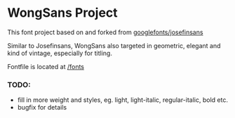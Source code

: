 # WongSans Project

This font project based on and forked from [googlefonts/josefinsans](https://github.com/googlefonts/josefinsans)

Similar to Josefinsans, WongSans also targeted in geometric, elegant and kind of vintage, especially for titling.

Fontfile is located at [/fonts](https://github.com/solution9th/WongSans/tree/master/fonts)

### TODO:
* fill in more weight and styles, eg. light, light-italic, regular-italic, bold etc.
* bugfix for details